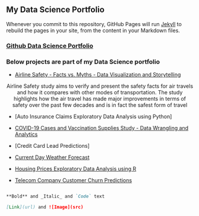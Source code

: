 ## My Data Science Portfolio

Whenever you commit to this repository, GitHub Pages will run [Jekyll](https://jekyllrb.com/) to rebuild the pages in your site, from the content in your Markdown files.

### [Github Data Science Portfolio](https://github.com/pchougule-ms/pchougule-ms/tree/main/Data%20Science%20Portfolio)



### Below projects are part of my Data Science portfolio

-  [Airline Safety - Facts vs. Myths - Data Visualization and Storytelling](https://github.com/pchougule-ms/pchougule-ms/tree/main/Data%20Science%20Portfolio/Airline%20Safety)

<p align="center">Airline Safety study aims to verify and present the safety facts for air travels and how it compares with other modes of transportation. The study highlights how the air travel has made major improvements in terms of safety over the past few decades and is in fact the safest form of travel</p>

-  [Auto Insurance Claims Exploratory Data Analysis using Python]

-  [COVID-19 Cases and Vaccination Supplies Study - Data Wrangling and Analytics](https://github.com/pchougule-ms/pchougule-ms/tree/main/Data%20Science%20Portfolio/COVID-19%20Cases%20and%20Vaccination%20supplies%20study)

-  [Credit Card Lead Predictions]

-  [Current Day Weather Forecast](https://github.com/pchougule-ms/pchougule-ms/tree/main/Data%20Science%20Portfolio/Current%20Day%20Weather%20Forecast)

-  [Housing Prices Exploratory Data Analysis using R](https://github.com/pchougule-ms/pchougule-ms/tree/main/Data%20Science%20Portfolio/Housing%20Prices%20EDA)

-  [Telecom Company Customer Churn Predictions](https://github.com/pchougule-ms/pchougule-ms/tree/main/Data%20Science%20Portfolio/Telecom%20Company%20Customer%20Churn%20Predictions)


```markdown

**Bold** and _Italic_ and `Code` text

[Link](url) and ![Image](src)
```
